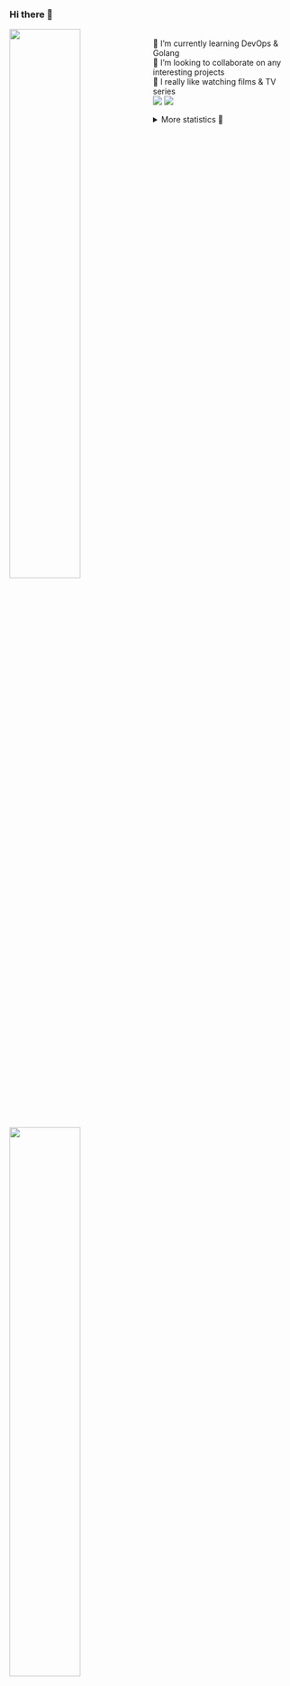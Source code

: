 ### Hi there 👋


[<img align="left" width="50%" src="https://github-readme-stats.vercel.app/api?username=rufusnufus&hide=issues&show_icons=true&count_private=true&theme=transparent&title_color=FF6F40&text_color=FBF9F8&icon_color=F48242&hide_border=true&hide_title=true#gh-dark-mode-only">](https://metrics.lecoq.io/rufusnufus#gh-dark-mode-only)
[<img align="left" width="50%" src="https://github-readme-stats.vercel.app/api?username=rufusnufus&hide=issues&show_icons=true&count_private=true&theme=transparent&title_color=FF6533&text_color=4D4644&icon_color=FF8038&hide_border=true&hide_title=true#gh-light-mode-only">](https://metrics.lecoq.io/rufusnufus#gh-light-mode-only)

<p>
  <br>
  🌱 I’m currently learning DevOps & Golang</br>
  👯 I’m looking to collaborate on any interesting projects</br>
  🎥 I really like watching films & TV series</br>
  <a href="https://linkedin.com/in/rufusnufus"><img src="https://img.shields.io/badge/linkedin-0077B5.svg?style=for-the-badge&logo=linkedin&logoColor=white"/></a>
  <a href="https://t.me/rufusnufus"><img src="https://img.shields.io/badge/-telegram-black?style=for-the-badge&color=blue&logo=telegram"/></a>
</p>

<p text-align="left">
<details>
  <summary>More statistics 👀</summary><br/>

<!--START_SECTION:waka-->
![Code Time](http://img.shields.io/badge/Code%20Time-221%20hrs%203%20mins-blue)

![Profile Views](http://img.shields.io/badge/Profile%20Views-0-blue)

**I'm an Early 🐤** 

```text
🌞 Morning                5306 commits        ██████░░░░░░░░░░░░░░░░░░░   22.37 % 
🌆 Daytime                13708 commits       ██████████████░░░░░░░░░░░   57.81 % 
🌃 Evening                4029 commits        ████░░░░░░░░░░░░░░░░░░░░░   16.99 % 
🌙 Night                  671 commits         █░░░░░░░░░░░░░░░░░░░░░░░░   02.83 % 
```
📅 **I'm Most Productive on Monday** 

```text
Monday                   4953 commits        █████░░░░░░░░░░░░░░░░░░░░   20.89 % 
Tuesday                  4458 commits        █████░░░░░░░░░░░░░░░░░░░░   18.80 % 
Wednesday                4800 commits        █████░░░░░░░░░░░░░░░░░░░░   20.24 % 
Thursday                 3778 commits        ████░░░░░░░░░░░░░░░░░░░░░   15.93 % 
Friday                   4333 commits        █████░░░░░░░░░░░░░░░░░░░░   18.27 % 
Saturday                 531 commits         █░░░░░░░░░░░░░░░░░░░░░░░░   02.24 % 
Sunday                   861 commits         █░░░░░░░░░░░░░░░░░░░░░░░░   03.63 % 
```


📊 **This Week I Spent My Time On** 

```text
💬 Programming Languages: 
YAML                     7 hrs 26 mins       ███████████░░░░░░░░░░░░░░   43.73 % 
Other                    4 hrs 6 mins        ██████░░░░░░░░░░░░░░░░░░░   24.15 % 
HCL                      1 hr 42 mins        ███░░░░░░░░░░░░░░░░░░░░░░   10.04 % 
Terraform                1 hr 26 mins        ██░░░░░░░░░░░░░░░░░░░░░░░   08.50 % 
Python                   1 hr 6 mins         ██░░░░░░░░░░░░░░░░░░░░░░░   06.51 % 

🔥 Editors: 
VS Code                  13 hrs 34 mins      ████████████████████░░░░░   79.80 % 
iTerm2                   3 hrs 26 mins       █████░░░░░░░░░░░░░░░░░░░░   20.20 % 
```

**I Mostly Code in Java** 

```text
Java                     41 repos            ██████░░░░░░░░░░░░░░░░░░░   25.31 % 
Python                   21 repos            ███░░░░░░░░░░░░░░░░░░░░░░   12.96 % 
Smarty                   16 repos            ██░░░░░░░░░░░░░░░░░░░░░░░   09.88 % 
HTML                     5 repos             █░░░░░░░░░░░░░░░░░░░░░░░░   03.09 % 
Mustache                 4 repos             █░░░░░░░░░░░░░░░░░░░░░░░░   02.47 % 
```




 Last Updated on 16/04/2023 01:00:25 UTC
<!--END_SECTION:waka-->

</details>
</p>
